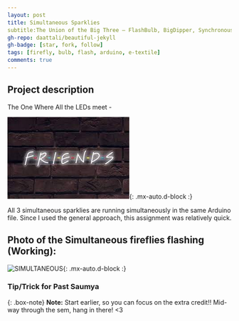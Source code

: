 ```yaml
---
layout: post
title: Simultaneous Sparklies
subtitle:The Union of the Big Three – FlashBulb, BigDipper, Synchronous - replicating natural fireflies' flashing patterns in Arduino
gh-repo: daattali/beautiful-jekyll
gh-badge: [star, fork, follow]
tags: [firefly, bulb, flash, arduino, e-textile]
comments: true
---
```


## **Project description**
The One Where All the LEDs meet - 

![FRIENDS REFERENCE](https://github.com/Saumya-x/Saumya-x.github.io/blob/master/assets/img/FRIENDS.jpeg?raw=true){: .mx-auto.d-block :}

All 3 simultaneous sparklies are running simultaneously in the same Arduino file. Since I used the general approach, this assignment was relatively quick.

## Photo of the Simultaneous fireflies flashing (Working):

![SIMULTANEOUS](https://github.com/Saumya-x/Saumya-x.github.io/blob/master/assets/img/simultaneous.JPG?raw=true){: .mx-auto.d-block :}

### Tip/Trick for Past Saumya

{: .box-note}
**Note:** Start earlier, so you can focus on the extra credit!! Mid-way through the sem, hang in there! <3













